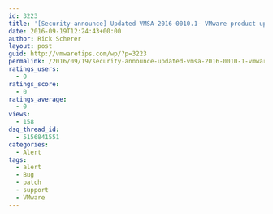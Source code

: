 ```yaml
---
id: 3223
title: '[Security-announce] Updated VMSA-2016-0010.1- VMware product updates address multiple important security issues'
date: 2016-09-19T12:24:43+00:00
author: Rick Scherer
layout: post
guid: http://vmwaretips.com/wp/?p=3223
permalink: /2016/09/19/security-announce-updated-vmsa-2016-0010-1-vmware-product-updates-address-multiple-important-security-issues/
ratings_users:
  - 0
ratings_score:
  - 0
ratings_average:
  - 0
views:
  - 158
dsq_thread_id:
  - 5156841551
categories:
  - Alert
tags:
  - alert
  - Bug
  - patch
  - support
  - VMware
---
```


